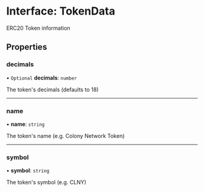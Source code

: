 # Interface: TokenData

ERC20 Token information

## Properties

### decimals

• `Optional` **decimals**: `number`

The token's decimals (defaults to 18)

___

### name

• **name**: `string`

The token's name (e.g. Colony Network Token)

___

### symbol

• **symbol**: `string`

The token's symbol (e.g. CLNY)
